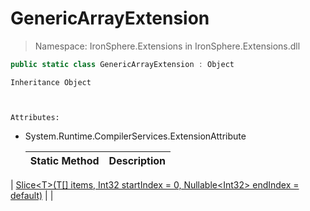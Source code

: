 ﻿


# GenericArrayExtension

> Namespace: IronSphere.Extensions in  IronSphere.Extensions.dll



```csharp
public static class GenericArrayExtension : Object
```

    Inheritance Object


    
    Attributes:
        
* System.Runtime.CompilerServices.ExtensionAttribute




    | Static Method | Description |
    | --- | --- |
| [Slice&lt;T&gt;(T[] items, Int32 startIndex = 0, Nullable&lt;Int32&gt; endIndex = default)](GenericArrayExtension.Slice-T-(T[],Int32,Nullable-Int32-)) |  |
